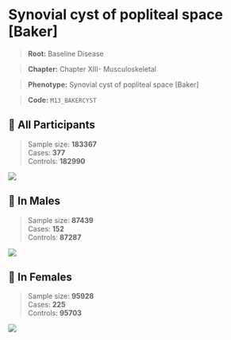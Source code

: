 # Synovial cyst of popliteal space [Baker]

> **Root:** Baseline Disease  

> **Chapter:** Chapter XIII- Musculoskeletal  

> **Phenotype:** Synovial cyst of popliteal space [Baker]  

> **Code:** `M13_BAKERCYST`

## 🧪 All Participants  
> Sample size: **183367**  
> Cases: **377**  
> Controls: **182990**
<img src="/Disease/Figures/ALL/Incidence/M13_BAKERCYST.png"/>
<CsvTable src="/public/Disease/Data/ALL/Incidence/COX_M13_BAKERCYST.csv" label="🔍 View full results" />

## 👨 In Males  
> Sample size: **87439**  
> Cases: **152**  
> Controls: **87287**
<img src="/Disease/Figures/Male/Incidence/M13_BAKERCYST.png"/>
<CsvTable src="/public/Disease/Data/Male/Incidence/COX_M13_BAKERCYST.csv" label="🔍 View full results" />

## 👩 In Females  
> Sample size: **95928**  
> Cases: **225**  
> Controls: **95703**
<img src="/Disease/Figures/Female/Incidence/M13_BAKERCYST.png"/>
<CsvTable src="/public/Disease/Data/Female/Incidence/COX_M13_BAKERCYST.csv" label="🔍 View full results" />

